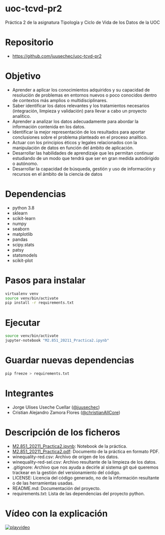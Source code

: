 # uoc-tcvd-pr2
Práctica 2 de la asignatura Tipología y Ciclo de Vida de los Datos de la UOC

# Repositorio
- https://github.com/juusechec/uoc-tcvd-pr2

# Objetivo
- Aprender a aplicar los conocimientos adquiridos y su capacidad de resolución de
problemas en entornos nuevos o poco conocidos dentro de contextos más amplios o
multidisciplinares.
- Saber identificar los datos relevantes y los tratamientos necesarios (integración,
limpieza y validación) para llevar a cabo un proyecto analítico.
- Aprender a analizar los datos adecuadamente para abordar la información contenida en
los datos.
- Identificar la mejor representación de los resultados para aportar conclusiones sobre el
problema planteado en el proceso analítico.
- Actuar con los principios éticos y legales relacionados con la manipulación de datos en
función del ámbito de aplicación.
- Desarrollar las habilidades de aprendizaje que les permitan continuar estudiando de un
modo que tendrá que ser en gran medida autodirigido o autónomo.
- Desarrollar la capacidad de búsqueda, gestión y uso de información y recursos en el
ámbito de la ciencia de datos

# Dependencias
- python 3.8
- sklearn
- scikit-learn
- numpy
- seaborn
- matplotlib
- pandas
- scipy.stats
- patsy
- statsmodels
- scikit-plot

# Pasos para instalar
```sh
virtualenv venv
source venv/bin/activate
pip install -r requirements.txt
```

# Ejecutar
```sh
source venv/bin/activate
jupyter-notebook "M2.851_20211_Practica2.ipynb"
```

# Guardar nuevas dependencias
```sh
pip freeze > requirements.txt
```

# Integrantes
- Jorge Ulises Useche Cuellar ([@juusechec](https://github.com/juusechec))
- Cristian Alejandro Zamora Flores ([@christianAllCore](https://github.com/christianAllCore))

# Descripción de los ficheros
- [M2.851_20211_Practica2.ipynb](./M2.851_20211_Practica2.ipynb): Notebook de la práctica.
- [M2.851_20211_Practica2.pdf](./M2.851_20211_Practica2.pdf): Documento de la práctica en formato PDF.
- winequality-red.csv: Archivo de origen de los datos.
- winequality-red-sel.csv: Archivo resultante de la limpieza de los datos.
- .gitignore: Archivo que nos ayuda a decirle al sistema git qué queremos trackear en la gestión del versionamiento del código.
- LICENSE: Licencia del código generado, no de la información resultante o de las herramientas usadas.
- README.md: Documentación del proyecto.
- requirements.txt: Lista de las dependencias del proyecto python.

# Vídeo con la explicación
[![playvideo](https://user-images.githubusercontent.com/42657278/147869839-3896d204-8724-473d-b80c-26b41e0429fc.png)](https://drive.google.com/file/d/1bMuUvG7gFw1s-fqEA438U4YMWdsK6Lc0/view?usp=sharing)
